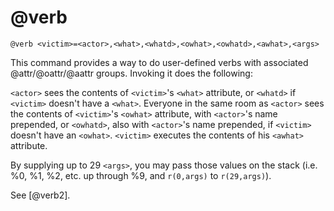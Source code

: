 # @verb
`@verb <victim>=<actor>,<what>,<whatd>,<owhat>,<owhatd>,<awhat>,<args>`

This command provides a way to do user-defined verbs with associated @attr/@oattr/@aattr groups. Invoking it does the following:

`<actor>` sees the contents of `<victim>`'s `<what>` attribute, or `<whatd>` if `<victim>` doesn't have a `<what>`.
Everyone in the same room as `<actor>` sees the contents of `<victim>`'s `<owhat>` attribute, with `<actor>`'s name prepended, or `<owhatd>`, also with `<actor>`'s name prepended, if `<victim>` doesn't have an `<owhat>`.
`<victim>` executes the contents of his `<awhat>` attribute.

By supplying up to 29 `<args>`, you may pass those values on the stack (i.e. %0, %1, %2, etc. up through %9, and `r(0,args)` to `r(29,args)`).

See [@verb2].

